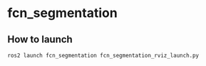 # fcn_segmentation

## How to launch
```bash
ros2 launch fcn_segmentation fcn_segmentation_rviz_launch.py
```

